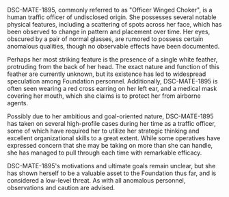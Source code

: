 DSC-MATE-1895, commonly referred to as "Officer Winged Choker", is a human traffic officer of undisclosed origin. She possesses several notable physical features, including a scattering of spots across her face, which has been observed to change in pattern and placement over time. Her eyes, obscured by a pair of normal glasses, are rumored to possess certain anomalous qualities, though no observable effects have been documented. 

Perhaps her most striking feature is the presence of a single white feather, protruding from the back of her head. The exact nature and function of this feather are currently unknown, but its existence has led to widespread speculation among Foundation personnel. Additionally, DSC-MATE-1895 is often seen wearing a red cross earring on her left ear, and a medical mask covering her mouth, which she claims is to protect her from airborne agents.

Possibly due to her ambitious and goal-oriented nature, DSC-MATE-1895 has taken on several high-profile cases during her time as a traffic officer, some of which have required her to utilize her strategic thinking and excellent organizational skills to a great extent. While some operatives have expressed concern that she may be taking on more than she can handle, she has managed to pull through each time with remarkable efficacy.

DSC-MATE-1895's motivations and ultimate goals remain unclear, but she has shown herself to be a valuable asset to the Foundation thus far, and is considered a low-level threat. As with all anomalous personnel, observations and caution are advised.